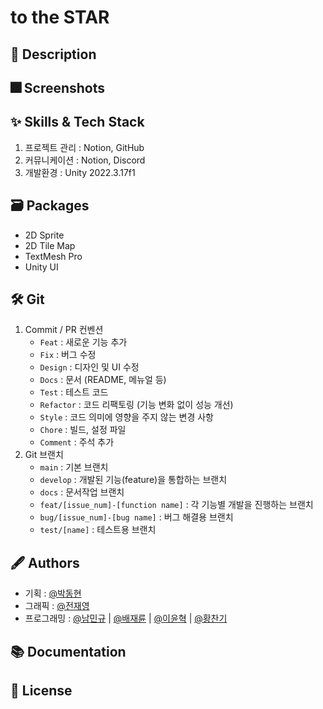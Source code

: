 # to the STAR

## :pushpin: Description


## :fireworks: Screenshots

## :sparkles: Skills & Tech Stack

1. 프로젝트 관리 : Notion, GitHub
2. 커뮤니케이션 : Notion, Discord
3. 개발환경 : Unity 2022.3.17f1

## :card_file_box: Packages

- 2D Sprite
- 2D Tile Map
- TextMesh Pro
- Unity UI



## :hammer_and_wrench: Git

1. Commit / PR 컨벤션
    - `Feat` : 새로운 기능 추가
    - `Fix` : 버그 수정
    - `Design` : 디자인 및 UI 수정
    - `Docs` : 문서 (README, 메뉴얼 등)
    - `Test` : 테스트 코드
    - `Refactor` : 코드 리팩토링 (기능 변화 없이 성능 개선)
    - `Style` : 코드 의미에 영향을 주지 않는 변경 사항
    - `Chore` : 빌드, 설정 파일
    - `Comment` : 주석 추가
2. Git 브랜치
    - `main` : 기본 브랜치
    - `develop` : 개발된 기능(feature)을 통합하는 브랜치
    - `docs` : 문서작업 브랜치
    - `feat/[issue_num]-[function name]` : 각 기능별 개발을 진행하는 브랜치
    - `bug/[issue_num]-[bug name]` : 버그 해결용 브랜치
    - `test/[name]` : 테스트용 브랜치


## :fountain_pen: Authors

- 기획 : [@박동현](https://github.com/RevGhb)
- 그래픽 : [@전재영](https://github.com/jjong22)
- 프로그래밍 : [@남민규](https://github.com/mgnam) | [@배재륜](https://github.com/bjr7000) | [@이윤혁](https://github.com/a-nodi) | [@황찬기](https://github.com/DevMizeKR)


## :books: Documentation


## :lock_with_ink_pen: License

